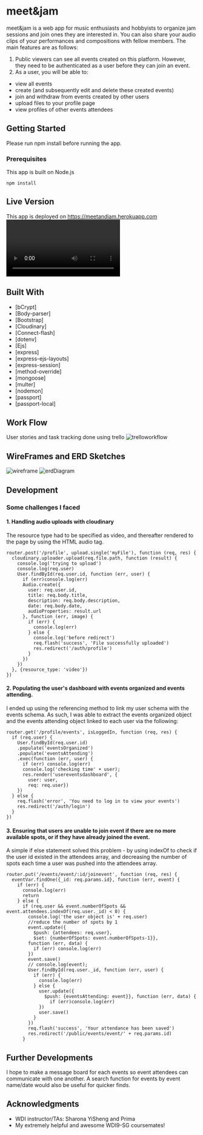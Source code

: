 # meet&jam

meet&jam is a web app for music enthusiasts and hobbyists to organize jam sessions and join ones they are interested in.  You can also share your audio clips of your performances and compositions with fellow members.  The main features are as follows:

1. Public viewers can see all events created on this platform.  However, they need to be authenticated as a user before they can join an event.
2. As a user, you will be able to:
- view all events
- create (and subsequently edit and delete these created events)
- join and withdraw from events created by other users
- upload files to your profile page
- view profiles of other events attendees

## Getting Started

Please run npm install before running the app.

### Prerequisites

This app is built on Node.js

```
npm install
```

## Live Version

This app is deployed on https://meetandjam.herokuapp.com
![demo](https://github.com/shirongfoo/project2/READMEImages/meet_jam.mp4)


## Built With
* [bCrypt]
* [Body-parser]
* [Bootstrap]
* [Cloudinary]
* [Connect-flash]
* [dotenv]
* [Ejs]
* [express]
* [express-ejs-layouts]
* [express-session]    
* [method-override]    
* [mongoose]
* [multer]
* [nodemon]
* [passport]
* [passport-local]

## Work Flow
User stories and task tracking done using trello
![trelloworkflow](https://github.com/shirongfoo/project2/READMEImages/trelloWorkflow.png)

## WireFrames and ERD Sketches
![wireframe](http://github.com/shirongfoo/project2/READMEImages/wireframe.png)
![erdDiagram](http://github.com/shirongfoo/project2/READMEImages/erd.png)


## Development
### Some challenges I faced
#### 1. Handling audio uploads with cloudinary
The resource type had to be specified as video, and thereafter rendered to the page by using the HTML audio tag.
```
router.post('/profile', upload.single('myFile'), function (req, res) {
  cloudinary.uploader.upload(req.file.path, function (result) {
    console.log('trying to upload')
    console.log(req.user)
    User.findById(req.user.id, function (err, user) {
      if (err)console.log(err)
      Audio.create({
        user: req.user.id,
        title: req.body.title,
        description: req.body.description,
        date: req.body.date,
        audioProperties: result.url
      }, function (err, image) {
        if (err) {
          console.log(err)
        } else {
          console.log('before redirect')
          req.flash('success', 'File successfully uploaded')
          res.redirect('/auth/profile')
        }
      })
    })
  }, {resource_type: 'video'})
})

```
#### 2.  Populating the user's dashboard with events organized and events attending.
I ended up using the referencing method to link my user schema with the events schema.  As such, I was able to extract the events organized object and the events attending object linked to each user via the following:

```
router.get('/profile/events', isLoggedIn, function (req, res) {
  if (req.user) {
    User.findById(req.user.id)
    .populate('eventsOrganized')
    .populate('eventsAttending')
    .exec(function (err, user) {
      if (err) console.log(err)
      console.log('checking time' + user);
      res.render('usereventsdashboard', {
        user: user,
        req: req.user})
    })
  } else {
    req.flash('error', 'You need to log in to view your events')
    res.redirect('/auth/login')
  }
})
```
#### 3.  Ensuring that users are unable to join event if there are no more available spots, or if they have already joined the event.
A simple if else statement solved this problem - by using indexOf to check if the user id existed in the attendees array, and decreasing the number of spots each time a user was pushed into the attendees array.

```
router.put('/events/event/:id/joinevent', function (req, res) {
  eventVar.findOne({_id: req.params.id}, function (err, event) {
    if (err) {
      console.log(err)
      return
    } else {
      if (req.user && event.numberOfSpots && event.attendees.indexOf(req.user._id) < 0) {
        console.log('the user object is' + req.user)
        //reduce the number of spots by 1
        event.update({
          $push: {attendees: req.user},
          $set: {numberOfSpots: event.numberOfSpots-1}},
        function (err, data) {
          if (err) console.log(err)
        })
        event.save()
        // console.log(event);
        User.findById(req.user._id, function (err, user) {
          if (err) {
            console.log(err)
          } else {
            user.update({
              $push: {eventsAttending: event}}, function (err, data) {
                if (err)console.log(err)
            })
            user.save()
          }
        })
        req.flash('success', 'Your attendance has been saved')
        res.redirect('/public/events/event/' + req.params.id)
      }
```

## Further Developments
I hope to make a message board for each events so event attendees can communicate with one another.  A search function for events by event name/date would also be useful for quicker finds.


## Acknowledgments

* WDI instructor/TAs: Sharona YiSheng and Prima
* My extremely helpful and awesome WDI9-SG coursemates!
